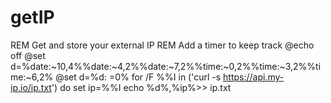 # getIP
REM Get and store your external IP
REM Add a timer to keep track
@echo off
@set d=%date:~10,4%%date:~4,2%%date:~7,2%%time:~0,2%%time:~3,2%%time:~6,2%
@set d=%d: =0%
for /F %%I in ('curl -s https://api.my-ip.io/ip.txt') do set ip=%%I
echo %d%,%ip%>> ip.txt
